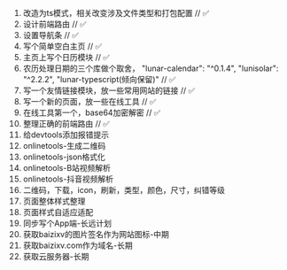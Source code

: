 1. 改造为ts模式，相关改变涉及文件类型和打包配置 // ✅
2. 设计前端路由 // ✅
3. 设置导航条 // ✅
4. 写个简单空白主页 // ✅
5. 主页上写个日历模块 // ✅
6. 农历处理日期的三个库做个取舍，  "lunar-calendar": "^0.1.4", "lunisolar": "^2.2.2", "lunar-typescript(倾向保留)" // ✅
7.  写一个友情链接模块，放一些常用网站的链接 // ✅
8.  写一个新的页面，放一些在线工具 // ✅
9.  在线工具第一个，base64加密解密 // ✅
10. 整理正确的前端路由 // ✅
11. 给devtools添加报错提示
12. onlinetools-生成二维码
13. onlinetools-json格式化
14. onlinetools-B站视频解析
15. onlinetools-抖音视频解析
16. 二维码，下载，icon，刷新，类型，颜色，尺寸，纠错等级
17. 页面整体样式整理
18. 页面样式自适应适配
19. 同步写个App端-长远计划
20. 获取baizixv的图片签名作为网站图标-中期
21. 获取baizixv.com作为域名-长期
22. 获取云服务器-长期